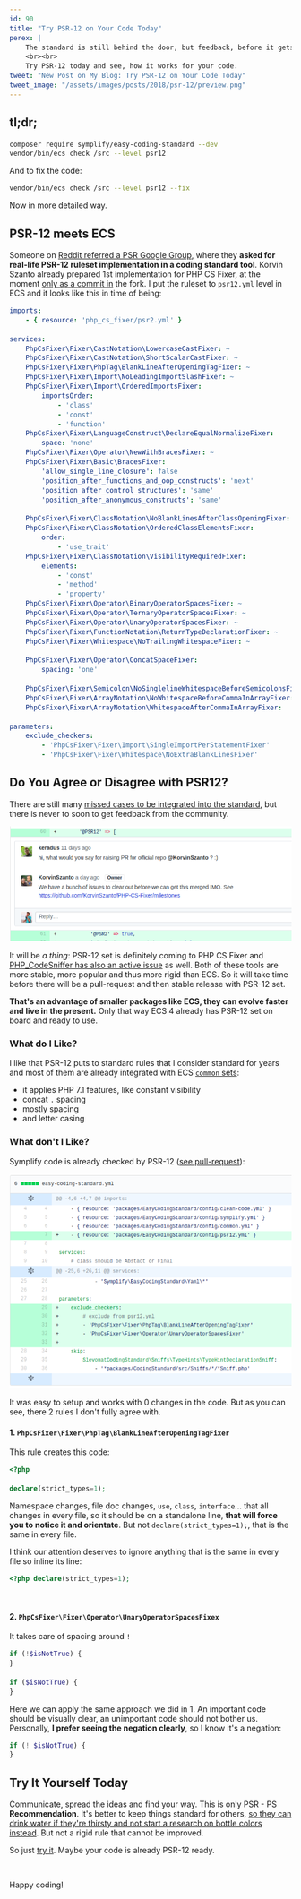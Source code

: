 ```yaml
---
id: 90
title: "Try PSR-12 on Your Code Today"
perex: |
    The standard is still behind the door, but feedback, before it gets accepted, is very important. After accepting it will be written down and it will be difficult to change anything.
    <br><br>
    Try PSR-12 today and see, how it works for your code.
tweet: "New Post on My Blog: Try PSR-12 on Your Code Today"
tweet_image: "/assets/images/posts/2018/psr-12/preview.png"
---
```


## tl;dr;

```bash
composer require symplify/easy-coding-standard --dev
vendor/bin/ecs check /src --level psr12
```

And to fix the code:

```bash
vendor/bin/ecs check /src --level psr12 --fix
```

Now in more detailed way.

## PSR-12 meets ECS

Someone on [Reddit referred a PSR Google Group](https://www.reddit.com/r/PHP/comments/84vafc/phpfig_psr_status_update/), where they **asked for real-life PSR-12 ruleset implementation in a coding standard tool**. Korvin Szanto already prepared 1st implementation for PHP CS Fixer, at the moment [only as a commit in](https://github.com/KorvinSzanto/PHP-CS-Fixer/commit/c0b642c186d8f666a64937c2d37442dc77f6f393) the fork. I put the ruleset to `psr12.yml` level in ECS and it looks like this in time of being:

```yaml
imports:
    - { resource: 'php_cs_fixer/psr2.yml' }

services:
    PhpCsFixer\Fixer\CastNotation\LowercaseCastFixer: ~
    PhpCsFixer\Fixer\CastNotation\ShortScalarCastFixer: ~
    PhpCsFixer\Fixer\PhpTag\BlankLineAfterOpeningTagFixer: ~
    PhpCsFixer\Fixer\Import\NoLeadingImportSlashFixer: ~
    PhpCsFixer\Fixer\Import\OrderedImportsFixer:
        importsOrder:
            - 'class'
            - 'const'
            - 'function'
    PhpCsFixer\Fixer\LanguageConstruct\DeclareEqualNormalizeFixer:
        space: 'none'
    PhpCsFixer\Fixer\Operator\NewWithBracesFixer: ~
    PhpCsFixer\Fixer\Basic\BracesFixer:
        'allow_single_line_closure': false
        'position_after_functions_and_oop_constructs': 'next'
        'position_after_control_structures': 'same'
        'position_after_anonymous_constructs': 'same'

    PhpCsFixer\Fixer\ClassNotation\NoBlankLinesAfterClassOpeningFixer: ~
    PhpCsFixer\Fixer\ClassNotation\OrderedClassElementsFixer:
        order:
            - 'use_trait'
    PhpCsFixer\Fixer\ClassNotation\VisibilityRequiredFixer:
        elements:
            - 'const'
            - 'method'
            - 'property'
    PhpCsFixer\Fixer\Operator\BinaryOperatorSpacesFixer: ~
    PhpCsFixer\Fixer\Operator\TernaryOperatorSpacesFixer: ~
    PhpCsFixer\Fixer\Operator\UnaryOperatorSpacesFixer: ~
    PhpCsFixer\Fixer\FunctionNotation\ReturnTypeDeclarationFixer: ~
    PhpCsFixer\Fixer\Whitespace\NoTrailingWhitespaceFixer: ~

    PhpCsFixer\Fixer\Operator\ConcatSpaceFixer:
        spacing: 'one'

    PhpCsFixer\Fixer\Semicolon\NoSinglelineWhitespaceBeforeSemicolonsFixer: ~
    PhpCsFixer\Fixer\ArrayNotation\NoWhitespaceBeforeCommaInArrayFixer:
    PhpCsFixer\Fixer\ArrayNotation\WhitespaceAfterCommaInArrayFixer:

parameters:
    exclude_checkers:
        - 'PhpCsFixer\Fixer\Import\SingleImportPerStatementFixer'
        - 'PhpCsFixer\Fixer\Whitespace\NoExtraBlankLinesFixer'
```



## Do You Agree or Disagree with PSR12?

There are still many [missed cases to be integrated into the standard](https://github.com/KorvinSzanto/PHP-CS-Fixer/milestones), but there is never to soon to get feedback from the community.

<div class="text-center">
    <img src="/assets/images/posts/2018/psr-12/php-cs-fixer-thing.png" alt="PR in PHP CS Fixer?" class="img-thumbnail">
</div>

It will be *a thing*: PSR-12 set is definitely coming to PHP CS Fixer and [PHP_CodeSniffer has also an active issue](https://github.com/squizlabs/PHP_CodeSniffer/issues/750) as well. Both of these tools are more stable, more popular and thus more rigid than ECS. So it will take time before there will be a pull-request and then stable release with PSR-12 set.

**That's an advantage of smaller packages like ECS, they can evolve faster and live in the present.** Only that way ECS 4 already has PSR-12 set on board and ready to use.

### What do I Like?

I like that PSR-12 puts to standard rules that I consider standard for years and most of them are already integrated with ECS [`common` sets](https://github.com/Symplify/Symplify/tree/master/packages/EasyCodingStandard/config/common):

- it applies PHP 7.1 features, like constant visibility
- concat ` . ` spacing
- mostly spacing
- and letter casing

### What don't I Like?

Symplify code is already checked by PSR-12 ([see pull-request](https://github.com/Symplify/Symplify/pull/773)):

<div class="text-center">
    <img src="/assets/images/posts/2018/psr-12/symplify-implementation.png" alt="Integration to project with ECS" class="img-thumbnail">
</div>

It was easy to setup and works with 0 changes in the code. But as you can see, there 2 rules I don't fully agree with.

#### 1. `PhpCsFixer\Fixer\PhpTag\BlankLineAfterOpeningTagFixer`

This rule creates this code:

```php
<?php

declare(strict_types=1);
```

Namespace changes, file doc changes, `use`, `class`, `interface`... that all changes in every file, so it should be on a standalone line, **that will force you to notice it and orientate**. But not `declare(strict_types=1);`, that is the same in every file.

I think our attention deserves to ignore anything that is the same in every file so inline its line:

```php
<?php declare(strict_types=1);
```

<br>

#### 2. `PhpCsFixer\Fixer\Operator\UnaryOperatorSpacesFixex`

It takes care of spacing around `!`

```php
if (!$isNotTrue) {
}

if ($isNotTrue) {
}
```

Here we can apply the same approach we did in 1. An important code should be visually clear, an unimportant code should not bother us. Personally, **I prefer seeing the negation clearly**, so I know it's a negation:

```php
if (! $isNotTrue) {
}
```

## Try It Yourself Today

Communicate, spread the ideas and find your way. This is only PSR - PS **Recommendation**. It's better to keep things standard for others, [so they can drink water if they're thirsty and not start a research on bottle colors instead](/blog/2018/03/12/neon-vs-yaml-and-how-to-migrate-between-them/#why-are-standards-so-important). But not a rigid rule that cannot be improved.

So just [try it](#tl-dr). Maybe your code is already PSR-12 ready.

<br>

Happy coding!
